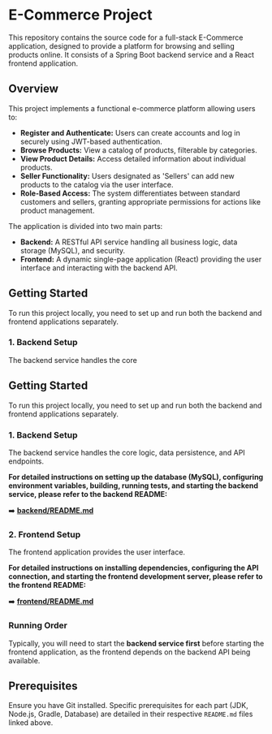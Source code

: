 # E-Commerce Project

This repository contains the source code for a full-stack E-Commerce application, designed to provide a platform for browsing and selling products online. It consists of a Spring Boot backend service and a React frontend application.

## Overview

This project implements a functional e-commerce platform allowing users to:

*   **Register and Authenticate:** Users can create accounts and log in securely using JWT-based authentication.
*   **Browse Products:** View a catalog of products, filterable by categories.
*   **View Product Details:** Access detailed information about individual products.
*   **Seller Functionality:** Users designated as 'Sellers' can add new products to the catalog via the user interface.
*   **Role-Based Access:** The system differentiates between standard customers and sellers, granting appropriate permissions for actions like product management.

The application is divided into two main parts:

*   **Backend:** A RESTful API service handling all business logic, data storage (MySQL), and security.
*   **Frontend:** A dynamic single-page application (React) providing the user interface and interacting with the backend API.

## Getting Started

To run this project locally, you need to set up and run both the backend and frontend applications separately.

### 1. Backend Setup

The backend service handles the core


## Getting Started

To run this project locally, you need to set up and run both the backend and frontend applications separately.

### 1. Backend Setup

The backend service handles the core logic, data persistence, and API endpoints.

**For detailed instructions on setting up the database (MySQL), configuring environment variables, building, running tests, and starting the backend service, please refer to the backend README:**

➡️ **[backend/README.md](./backend/README.md)**

### 2. Frontend Setup

The frontend application provides the user interface.

**For detailed instructions on installing dependencies, configuring the API connection, and starting  the frontend development server, please refer to the frontend README:**

➡️ **[frontend/README.md](./frontend/README.md)**

### Running Order

Typically, you will need to start the **backend service first** before starting the frontend application, as the frontend depends on the backend API being available.

##  Prerequisites

Ensure you have Git installed. Specific prerequisites for each part (JDK, Node.js, Gradle, Database) are detailed in their respective `README.md` files linked above.